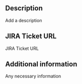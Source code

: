 ## Description

Add a description

## JIRA Ticket URL

JIRA Ticket URL

## Additional information

Any necessary information
